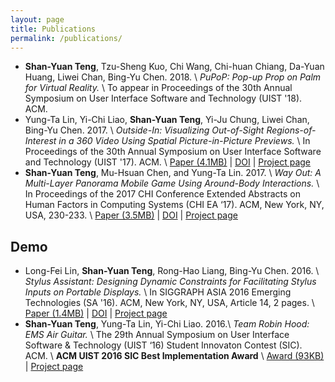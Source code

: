 ```yaml
---
layout: page
title: Publications
permalink: /publications/
---
```


* **Shan-Yuan Teng**, Tzu-Sheng Kuo, Chi Wang, Chi-huan Chiang, Da-Yuan Huang, Liwei Chan, Bing-Yu Chen. 2018. \\
*PuPoP: Pop-up Prop on Palm for Virtual Reality.* \\
<span class="note">To appear in Proceedings of the 30th Annual Symposium on User Interface Software and Technology (UIST '18). ACM.</span>
* Yung-Ta Lin, Yi-Chi Liao, **Shan-Yuan Teng**, Yi-Ju Chung, Liwei Chan, Bing-Yu Chen. 2017. \\
*Outside-In: Visualizing Out-of-Sight Regions-of-Interest in a 360 Video Using Spatial Picture-in-Picture Previews.* \\
<span class="note">In Proceedings of the 30th Annual Symposium on User Interface Software and Technology (UIST '17). ACM.</span> \\
<span class="note">[Paper (4.1MB)](/projects/outsidein/outsidein_uist_17.pdf) | [DOI](https://doi.org/10.1145/3126594.3126656) | [Project page](/projects/outsidein)</span>
* **Shan-Yuan Teng**, Mu-Hsuan Chen, and Yung-Ta Lin. 2017. \\
*Way Out: A Multi-Layer Panorama Mobile Game Using Around-Body Interactions.* \\
<span class="note">In Proceedings of the 2017 CHI Conference Extended Abstracts on Human Factors in Computing Systems (CHI EA ‘17). ACM, New York, NY, USA, 230-233.</span> \\
<span class="note">[Paper (3.5MB)](/projects/wayout/wayout_chi_2017_sgc.pdf) | [DOI](https://doi.org/10.1145/3027063.3048410) | [Project page](/projects/wayout)</span>

## Demo

* Long-Fei Lin, **Shan-Yuan Teng**, Rong-Hao Liang, Bing-Yu Chen. 2016. \\
*Stylus Assistant: Designing Dynamic Constraints for Facilitating Stylus Inputs on Portable Displays.* \\
<span class="note">In SIGGRAPH ASIA 2016 Emerging Technologies (SA '16). ACM, New York, NY, USA, Article 14, 2 pages.</span> \\
<span class="note">[Paper (1.4MB)](/projects/stylus/SA16SA_v2.pdf) | [DOI](https://doi.org/10.1145/2988240.2988255) | [Project page](/projects/stylus)</span>
* **Shan-Yuan Teng**, Yung-Ta Lin, Yi-Chi Liao. 2016.\\
*Team Robin Hood: EMS Air Guitar.* \\
<span class="note">The 29th Annual Symposium on User Interface Software & Technology (UIST ‘16) Student Innovaton Contest (SIC). ACM.</span> \\
**ACM UIST 2016 SIC Best Implementation Award** \\
<span class="note">[Award (93KB)](/projects/emsairguitar/UIST2016_AwardsSIC.pdf) | [Project page](/projects/emsairguitar)</span>
